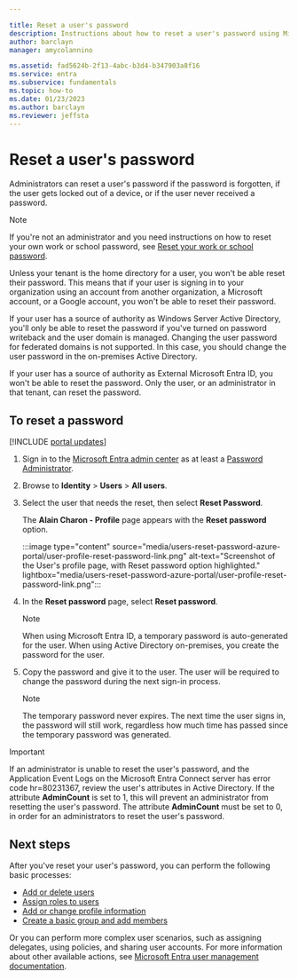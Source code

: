 ```yaml
---

title: Reset a user's password
description: Instructions about how to reset a user's password using Microsoft Entra ID.
author: barclayn
manager: amycolannino

ms.assetid: fad5624b-2f13-4abc-b3d4-b347903a8f16
ms.service: entra
ms.subservice: fundamentals
ms.topic: how-to
ms.date: 01/23/2023
ms.author: barclayn
ms.reviewer: jeffsta
---
```

# Reset a user's password

Administrators can reset a user's password if the password is forgotten, if the user gets locked out of a device, or if the user never received a password.

> [!NOTE]
> If you're not an administrator and you need instructions on how to reset your own work or school password, see [Reset your work or school password](https://support.microsoft.com/account-billing/reset-your-work-or-school-password-using-security-info-23dde81f-08bb-4776-ba72-e6b72b9dda9e).
>
> Unless your tenant is the home directory for a user, you won't be able reset their password. This means that if your user is signing in to your organization using an account from another organization, a Microsoft account, or a Google account, you won't be able to reset their password.
>
> If your user has a source of authority as Windows Server Active Directory, you'll only be able to reset the password if you've turned on password writeback and the user domain is managed. Changing the user password for federated domains is not supported. In this case, you should change the user password in the on-premises Active Directory.
>
> If your user has a source of authority as External Microsoft Entra ID, you won't be able to reset the password. Only the user, or an administrator in that tenant, can reset the password.

## To reset a password

[!INCLUDE [portal updates](~/includes/portal-update.md)]

1. Sign in to the [Microsoft Entra admin center](https://entra.microsoft.com) as at least a [Password Administrator](~/identity/role-based-access-control/permissions-reference.md#password-administrator).

1. Browse to **Identity** > **Users** > **All users**.

1. Select the user that needs the reset, then select **Reset Password**.

    The **Alain Charon - Profile** page appears with the **Reset password** option.

   :::image type="content" source="media/users-reset-password-azure-portal/user-profile-reset-password-link.png" alt-text="Screenshot of the User's profile page, with Reset password option highlighted." lightbox="media/users-reset-password-azure-portal/user-profile-reset-password-link.png":::

1. In the **Reset password** page, select **Reset password**.

    > [!NOTE]
    > When using Microsoft Entra ID, a temporary password is auto-generated for the user. When using Active Directory on-premises, you create the password for the user.

1. Copy the password and give it to the user. The user will be required to change the password during the next sign-in process.

    > [!NOTE]
    > The temporary password never expires. The next time the user signs in, the password will still work, regardless how much time has passed since the temporary password was generated.

> [!IMPORTANT]
> If an administrator is unable to reset the user's password, and the Application Event Logs on the Microsoft Entra Connect server has error code hr=80231367, review the user's attributes in Active Directory.  If the attribute **AdminCount** is set to 1, this will prevent an administrator from resetting the user's password.  The attribute **AdminCount** must be set to 0, in order for an administrators to reset the user's password.

## Next steps

After you've reset your user's password, you can perform the following basic processes:

- [Add or delete users](./add-users.md)
- [Assign roles to users](./how-subscriptions-associated-directory.md)
- [Add or change profile information](./how-to-manage-user-profile-info.yml)
- [Create a basic group and add members](./how-to-manage-groups.yml)

Or you can perform more complex user scenarios, such as assigning delegates, using policies, and sharing user accounts. For more information about other available actions, see [Microsoft Entra user management documentation](~/identity/users/index.yml).
